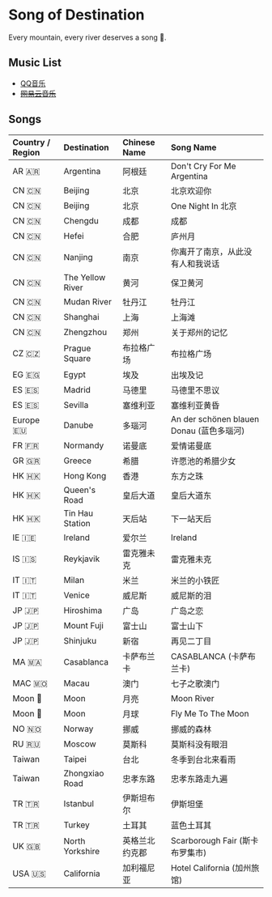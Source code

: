 # Song of Destination

Every mountain, every river deserves a song 🎵.

## Music List
- [QQ音乐](https://y.qq.com/n/m/detail/taoge/index.html?id=3676905511)
- ~~[网易云音乐](https://music.163.com/#/my/m/music/playlist?id=2584105669)~~

## Songs

| Country / Region | Destination | Chinese Name | Song Name |
| :------ | :------| :------ | :------ |
| AR 🇦🇷 | Argentina | 阿根廷 | Don't Cry For Me Argentina |
| CN 🇨🇳 | Beijing | 北京 | 北京欢迎你 |
| CN 🇨🇳 | Beijing | 北京 | One Night In 北京 |
| CN 🇨🇳 | Chengdu | 成都 | 成都 |
| CN 🇨🇳 | Hefei | 合肥 | 庐州月 |
| CN 🇨🇳 | Nanjing | 南京 | 你离开了南京，从此没有人和我说话 |
| CN 🇨🇳 | The Yellow River | 黄河 | 保卫黄河 |
| CN 🇨🇳 | Mudan River | 牡丹江 | 牡丹江 |
| CN 🇨🇳 | Shanghai | 上海 | 上海滩 |
| CN 🇨🇳 | Zhengzhou | 郑州 | 关于郑州的记忆 |
| CZ 🇨🇿 | Prague Square | 布拉格广场 | 布拉格广场 |
| EG 🇪🇬 | Egypt | 埃及 | 出埃及记 |
| ES 🇪🇸 | Madrid | 马德里 | 马德里不思议 |
| ES 🇪🇸 | Sevilla | 塞维利亚 | 塞维利亚黄昏 |
| Europe 🇪🇺 | Danube | 多瑙河 | An der schönen blauen Donau (蓝色多瑙河) |
| FR 🇫🇷 | Normandy | 诺曼底 | 爱情诺曼底 |
| GR 🇬🇷 | Greece | 希腊 | 许愿池的希腊少女 |
| HK 🇭🇰 | Hong Kong | 香港 | 东方之珠 |
| HK 🇭🇰 | Queen's Road | 皇后大道 | 皇后大道东 |
| HK 🇭🇰 | Tin Hau Station | 天后站 | 下一站天后 |
| IE 🇮🇪 | Ireland | 爱尔兰 | Ireland |
| IS 🇮🇸 | Reykjavik | 雷克雅未克 | 雷克雅未克 |
| IT 🇮🇹 | Milan | 米兰 | 米兰的小铁匠 |
| IT 🇮🇹 | Venice | 威尼斯 | 威尼斯的泪 |
| JP 🇯🇵 | Hiroshima | 广岛 | 广岛之恋 |
| JP 🇯🇵 | Mount Fuji | 富士山 | 富士山下 |
| JP 🇯🇵 | Shinjuku | 新宿 | 再见二丁目 |
| MA 🇲🇦 | Casablanca | 卡萨布兰卡 | CASABLANCA (卡萨布兰卡) |
| MAC 🇲🇴 | Macau | 澳门 | 七子之歌澳门 |
| Moon 🌛 | Moon | 月亮 | Moon River |
| Moon 🌛 | Moon | 月球 | Fly Me To The Moon |
| NO 🇳🇴 | Norway | 挪威 | 挪威的森林 |
| RU 🇷🇺 | Moscow | 莫斯科 | 莫斯科没有眼泪 |
| Taiwan | Taipei | 台北 | 冬季到台北来看雨 |
| Taiwan | Zhongxiao Road | 忠孝东路 | 忠孝东路走九遍 |
| TR 🇹🇷 | Istanbul | 伊斯坦布尔 | 伊斯坦堡 |
| TR 🇹🇷 | Turkey | 土耳其 | 蓝色土耳其 |
| UK 🇬🇧 | North Yorkshire | 英格兰北约克郡 | Scarborough Fair (斯卡布罗集市) |
| USA 🇺🇸 | California | 加利福尼亚 | Hotel California (加州旅馆) |


